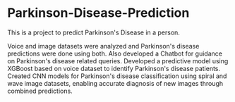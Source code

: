 # Parkinson-Disease-Prediction
This is a project to predict Parkinson's Disease in a person.

Voice and image datasets were analyzed and Parkinson's disease predictions were done using both. Also developed a Chatbot for guidance on Parkinson's disease related queries.
Developed a predictive model using XGBoost based on voice dataset to identify Parkinson's disease patients.
Created CNN models for Parkinson's disease classification using spiral and wave image datasets, enabling accurate diagnosis of new images through combined predictions. 
